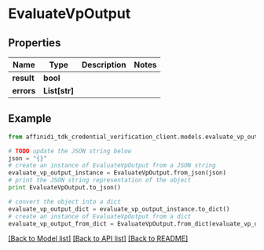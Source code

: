 # EvaluateVpOutput

## Properties

| Name       | Type          | Description | Notes |
| ---------- | ------------- | ----------- | ----- |
| **result** | **bool**      |             |
| **errors** | **List[str]** |             |

## Example

```python
from affinidi_tdk_credential_verification_client.models.evaluate_vp_output import EvaluateVpOutput

# TODO update the JSON string below
json = "{}"
# create an instance of EvaluateVpOutput from a JSON string
evaluate_vp_output_instance = EvaluateVpOutput.from_json(json)
# print the JSON string representation of the object
print EvaluateVpOutput.to_json()

# convert the object into a dict
evaluate_vp_output_dict = evaluate_vp_output_instance.to_dict()
# create an instance of EvaluateVpOutput from a dict
evaluate_vp_output_from_dict = EvaluateVpOutput.from_dict(evaluate_vp_output_dict)
```

[[Back to Model list]](../README.md#documentation-for-models) [[Back to API list]](../README.md#documentation-for-api-endpoints) [[Back to README]](../README.md)
